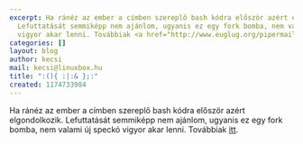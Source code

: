 ```yaml
---
excerpt: Ha ránéz az ember a címben szereplő bash kódra először azért elgondolkozik.
  Lefuttatását semmiképp nem ajánlom, ugyanis ez egy fork bomba, nem valami új speckó
  vigyor akar lenni. Továbbiak <a href="http://www.euglug.org/pipermail/euglug/2005-August/004338.html">itt</a>.
categories: []
layout: blog
author: kecsi
mail: kecsi@linuxbox.hu
title: ":(){ :|:& };:"
created: 1174733984
---
```

Ha ránéz az ember a címben szereplő bash kódra először azért elgondolkozik. Lefuttatását semmiképp nem ajánlom, ugyanis ez egy fork bomba, nem valami új speckó vigyor akar lenni. Továbbiak <a href="http://www.euglug.org/pipermail/euglug/2005-August/004338.html">itt</a>.
